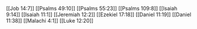 [[Job 14:7]]
[[Psalms 49:10]]
[[Psalms 55:23]]
[[Psalms 109:8]]
[[Isaiah 9:14]]
[[Isaiah 11:1]]
[[Jeremiah 12:2]]
[[Ezekiel 17:18]]
[[Daniel 11:19]]
[[Daniel 11:38]]
[[Malachi 4:1]]
[[Luke 12:20]]
